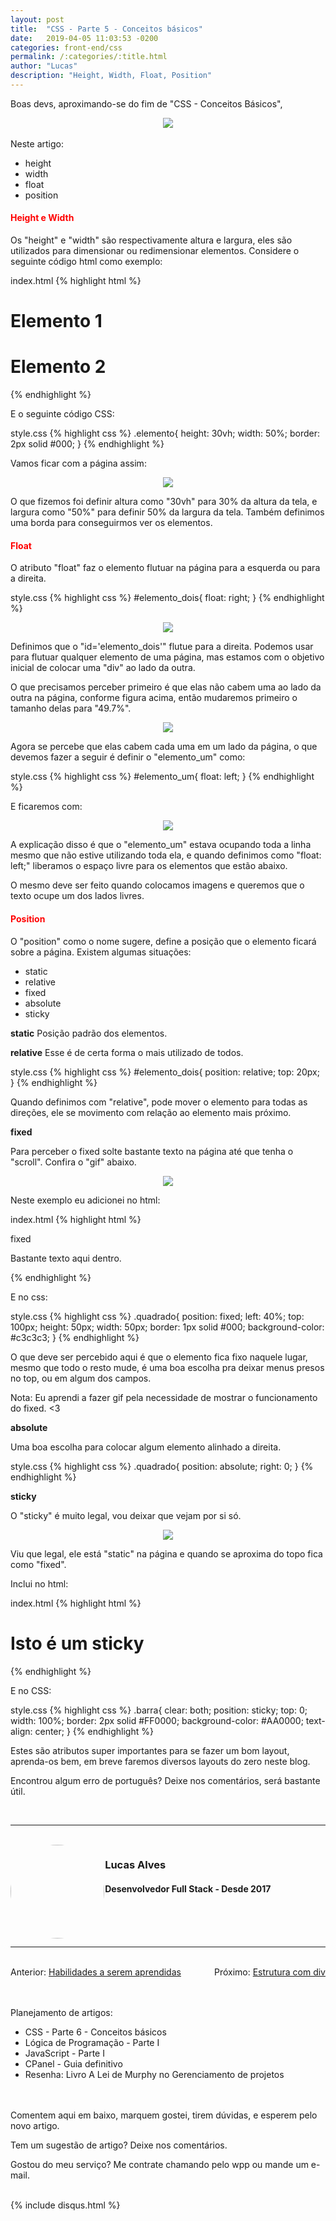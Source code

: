 ```yaml
---
layout: post
title:  "CSS - Parte 5 - Conceitos básicos"
date:   2019-04-05 11:03:53 -0200
categories: front-end/css
permalink: /:categories/:title.html
author: "Lucas"
description: "Height, Width, Float, Position"
---
```


Boas devs, aproximando-se do fim de "CSS - Conceitos Básicos",

<div style="text-align: center;">
  <img src="/assets/imagens/css/aula_um/css.jpeg"/>
</div>
<br>
Neste artigo:

- height
- width
- float
- position

<h4 style="color: red;">Height e Width</h4>

Os "height" e "width" são respectivamente altura e largura, eles são utilizados para dimensionar ou redimensionar elementos. Considere o seguinte código html como exemplo:

index.html
{% highlight html %}
<!DOCTYPE html>
<html lang="en" dir="ltr">
  <head>
    <meta charset="utf-8">
    <title></title>
    <link rel="stylesheet" href="style.css">
  </head>
  <body>
    <div id="elemento_um" class="elemento">
      <h1>Elemento 1</h1>
    </div>
    <div id="elemento_dois" class="elemento">
      <h1>Elemento 2</h1>
    </div>
  </body>
</html>
{% endhighlight %}

E o seguinte código CSS:

style.css
{% highlight css %}
.elemento{
  height: 30vh;
  width: 50%;
  border: 2px solid #000;
}
{% endhighlight %}

Vamos ficar com a página assim:

<div style="text-align: center;">
  <img src="/assets/imagens/css/aula_cinco/um.JPG"/>
</div>

O que fizemos foi definir altura como "30vh" para 30% da altura da tela, e largura como "50%" para definir 50% da largura da tela. Também definimos uma borda para conseguirmos ver os elementos.

<h4 style="color: red;">Float</h4>

O atributo "float" faz o elemento flutuar na página para a esquerda ou para a direita.

style.css
{% highlight css %}
#elemento_dois{
  float: right;
}
{% endhighlight %}

<div style="text-align: center;">
  <img src="/assets/imagens/css/aula_cinco/dois.JPG"/>
</div>

Definimos que o "id='elemento_dois'" flutue para a direita. Podemos usar para flutuar qualquer elemento de uma página, mas estamos com o objetivo inicial de colocar uma "div" ao lado da outra.

O que precisamos perceber primeiro é que elas não cabem uma ao lado da outra na página, conforme figura acima, então mudaremos primeiro o tamanho delas para "49.7%".

<div style="text-align: center;">
  <img src="/assets/imagens/css/aula_cinco/tres.JPG"/>
</div>

Agora se percebe que elas cabem cada uma em um lado da página, o que devemos fazer a seguir é definir o "elemento_um" como:

style.css
{% highlight css %}
#elemento_um{
  float: left;
}
{% endhighlight %}

E ficaremos com:

<div style="text-align: center;">
  <img src="/assets/imagens/css/aula_cinco/quatro.JPG"/>
</div>

A explicação disso é que o "elemento_um" estava ocupando toda a linha mesmo que não estive utilizando toda ela, e quando definimos como "float: left;" liberamos o espaço livre para os elementos que estão abaixo.

O mesmo deve ser feito quando colocamos imagens e queremos que o texto ocupe um dos lados livres.

<h4 style="color: red;">Position</h4>

O "position" como o nome sugere, define a posição que o elemento ficará sobre a página. Existem algumas situações:

- static
- relative
- fixed
- absolute
- sticky

<strong>static</strong>
Posição padrão dos elementos.

<strong>relative</strong>
Esse é de certa forma o mais utilizado de todos.

style.css
{% highlight css %}
#elemento_dois{
  position: relative;
  top: 20px;
}
{% endhighlight %}

Quando definimos com "relative", pode mover o elemento para todas as direções, ele se movimento com relação ao elemento mais próximo.

<strong>fixed</strong>

Para perceber o fixed solte bastante texto na página até que tenha o "scroll". Confira o "gif" abaixo.

<div style="text-align: center;">
  <img src="/assets/imagens/css/aula_cinco/fixed.gif"/>
</div>

Neste exemplo eu adicionei no html:

index.html
{% highlight html %}
<div class="quadrado">
  fixed
</div>
<p>
  Bastante texto aqui dentro.
</p>
{% endhighlight %}

E no css:

style.css
{% highlight css %}
.quadrado{
  position: fixed;
  left: 40%;
  top: 100px;
  height: 50px;
  width: 50px;
  border: 1px solid #000;
  background-color: #c3c3c3;
}
{% endhighlight %}

O que deve ser percebido aqui é que o elemento fica fixo naquele lugar, mesmo que todo o resto mude, é uma boa escolha pra deixar menus presos no top, ou em algum dos campos.

Nota: Eu aprendi a fazer gif pela necessidade de mostrar o funcionamento do fixed. <3

<strong>absolute</strong>

Uma boa escolha para colocar algum elemento alinhado a direita.

style.css
{% highlight css %}
.quadrado{
  position: absolute;
  right: 0;
}
{% endhighlight %}

<strong>sticky</strong>

O "sticky" é muito legal, vou deixar que vejam por si só.

<div style="text-align: center;">
  <img src="/assets/imagens/css/aula_cinco/sticky.gif"/>
</div>

Viu que legal, ele está "static" na página e quando se aproxima do topo fica como "fixed".

Inclui no html:

index.html
{% highlight html %}
<div class="barra">
  <h1>Isto é um sticky</h1>
</div>
{% endhighlight %}

E no CSS:

style.css
{% highlight css %}
.barra{
  clear: both;
  position: sticky;
  top: 0;
  width: 100%;
  border: 2px solid #FF0000;
  background-color: #AA0000;
  text-align: center;
}
{% endhighlight %}

Estes são atributos super importantes para se fazer um bom layout, aprenda-os bem, em breve faremos diversos layouts do zero neste blog.

Encontrou algum erro de português? Deixe nos comentários, será bastante útil.

<br>
<hr>
<br>

<div style="width: 30%; float: left;">
  <img src="/assets/imagens/foto.jpg" style="height: 150px; width: 150px; border-radius: 50%;"/>
</div>

<div style="width: 100%;">
  <h3>Lucas Alves</h3>
  <h4>Desenvolvedor Full Stack - Desde 2017</h4>
</div>

<br><br><br>
<hr>
<br>

<div style="display: inline;">Anterior: <a href="http://lucasalves.ml/bate-papo/habilidades-a-serem-aprendidas.html">Habilidades a serem aprendidas</a></div><div style="float: right">Próximo: <a href="http://lucasalves.ml/templates/estrutura-com-div.html">Estrutura com div</a></div>

<br><br>
Planejamento de artigos:
- CSS - Parte 6 - Conceitos básicos
- Lógica de Programação - Parte I
- JavaScript - Parte I
- CPanel - Guia definitivo
- Resenha: Livro A Lei de Murphy no Gerenciamento de projetos

<br><br>
Comentem aqui em baixo, marquem gostei, tirem dúvidas, e esperem pelo novo artigo.

Tem um sugestão de artigo? Deixe nos comentários.

Gostou do meu serviço? Me contrate chamando pelo wpp ou mande um e-mail.
<br><br>

{% include disqus.html %}
